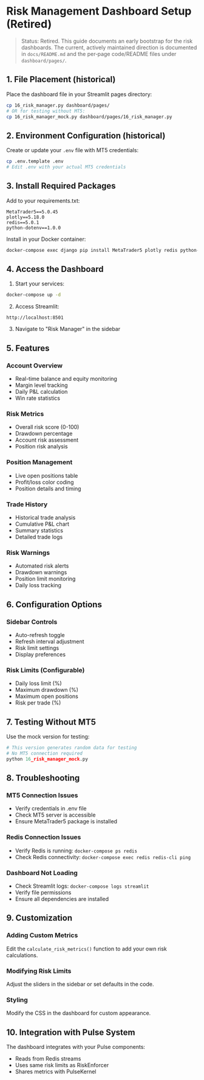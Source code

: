 # Risk Management Dashboard Setup (Retired)

> Status: Retired. This guide documents an early bootstrap for the risk
> dashboards. The current, actively maintained direction is documented in
> `docs/README.md` and the per‑page code/README files under `dashboard/pages/`.

## 1. File Placement (historical)

Place the dashboard file in your Streamlit pages directory:
```bash
cp 16_risk_manager.py dashboard/pages/
# OR for testing without MT5:
cp 16_risk_manager_mock.py dashboard/pages/16_risk_manager.py
```

## 2. Environment Configuration (historical)

Create or update your `.env` file with MT5 credentials:
```bash
cp .env.template .env
# Edit .env with your actual MT5 credentials
```

## 3. Install Required Packages

Add to your requirements.txt:
```
MetaTrader5==5.0.45
plotly==5.18.0
redis==5.0.1
python-dotenv==1.0.0
```

Install in your Docker container:
```bash
docker-compose exec django pip install MetaTrader5 plotly redis python-dotenv
```

## 4. Access the Dashboard

1. Start your services:
```bash
docker-compose up -d
```

2. Access Streamlit:
```
http://localhost:8501
```

3. Navigate to "Risk Manager" in the sidebar

## 5. Features

### Account Overview
- Real-time balance and equity monitoring
- Margin level tracking
- Daily P&L calculation
- Win rate statistics

### Risk Metrics
- Overall risk score (0-100)
- Drawdown percentage
- Account risk assessment
- Position risk analysis

### Position Management
- Live open positions table
- Profit/loss color coding
- Position details and timing

### Trade History
- Historical trade analysis
- Cumulative P&L chart
- Summary statistics
- Detailed trade logs

### Risk Warnings
- Automated risk alerts
- Drawdown warnings
- Position limit monitoring
- Daily loss tracking

## 6. Configuration Options

### Sidebar Controls
- Auto-refresh toggle
- Refresh interval adjustment
- Risk limit settings
- Display preferences

### Risk Limits (Configurable)
- Daily loss limit (%)
- Maximum drawdown (%)
- Maximum open positions
- Risk per trade (%)

## 7. Testing Without MT5

Use the mock version for testing:
```python
# This version generates random data for testing
# No MT5 connection required
python 16_risk_manager_mock.py
```

## 8. Troubleshooting

### MT5 Connection Issues
- Verify credentials in .env file
- Check MT5 server is accessible
- Ensure MetaTrader5 package is installed

### Redis Connection Issues
- Verify Redis is running: `docker-compose ps redis`
- Check Redis connectivity: `docker-compose exec redis redis-cli ping`

### Dashboard Not Loading
- Check Streamlit logs: `docker-compose logs streamlit`
- Verify file permissions
- Ensure all dependencies are installed

## 9. Customization

### Adding Custom Metrics
Edit the `calculate_risk_metrics()` function to add your own risk calculations.

### Modifying Risk Limits
Adjust the sliders in the sidebar or set defaults in the code.

### Styling
Modify the CSS in the dashboard for custom appearance.

## 10. Integration with Pulse System

The dashboard integrates with your Pulse components:
- Reads from Redis streams
- Uses same risk limits as RiskEnforcer
- Shares metrics with PulseKernel
